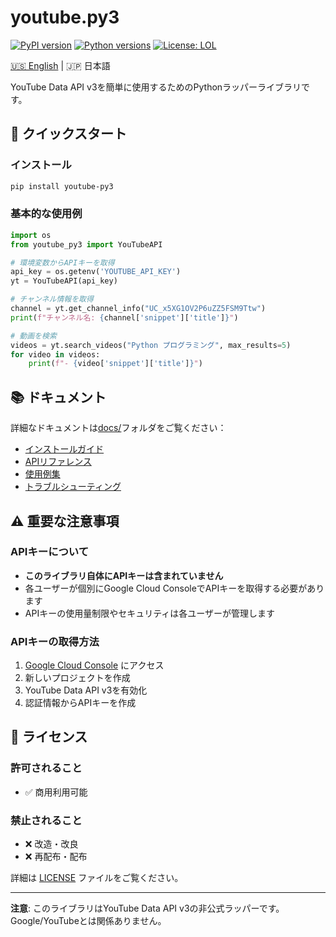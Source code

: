 # youtube.py3

[![PyPI version](https://badge.fury.io/py/youtube-py3.svg)](https://badge.fury.io/py/youtube-py3)
[![Python versions](https://img.shields.io/pypi/pyversions/youtube-py3.svg)](https://pypi.org/project/youtube-py3/)
[![License: LOL](https://img.shields.io/badge/License-LOL-blue.svg)](LICENSE)

[🇺🇸 English](README_en.md) | 🇯🇵 日本語

YouTube Data API v3を簡単に使用するためのPythonラッパーライブラリです。

## 🚀 クイックスタート

### インストール

```bash
pip install youtube-py3
```

### 基本的な使用例

```python
import os
from youtube_py3 import YouTubeAPI

# 環境変数からAPIキーを取得
api_key = os.getenv('YOUTUBE_API_KEY')
yt = YouTubeAPI(api_key)

# チャンネル情報を取得
channel = yt.get_channel_info("UC_x5XG1OV2P6uZZ5FSM9Ttw")
print(f"チャンネル名: {channel['snippet']['title']}")

# 動画を検索
videos = yt.search_videos("Python プログラミング", max_results=5)
for video in videos:
    print(f"- {video['snippet']['title']}")
```

## 📚 ドキュメント

詳細なドキュメントは[docs/](docs/)フォルダをご覧ください：

- [インストールガイド](docs/installation.md)
- [APIリファレンス](docs/api_reference.md)
- [使用例集](docs/examples/)
- [トラブルシューティング](docs/troubleshooting.md)

## ⚠️ 重要な注意事項

### APIキーについて
- **このライブラリ自体にAPIキーは含まれていません**
- 各ユーザーが個別にGoogle Cloud ConsoleでAPIキーを取得する必要があります
- APIキーの使用量制限やセキュリティは各ユーザーが管理します

### APIキーの取得方法
1. [Google Cloud Console](https://console.cloud.google.com/) にアクセス
2. 新しいプロジェクトを作成
3. YouTube Data API v3を有効化
4. 認証情報からAPIキーを作成

## 📄 ライセンス

### 許可されること  
- ✅ 商用利用可能  

### 禁止されること
- ❌ 改造・改良
- ❌ 再配布・配布


詳細は [LICENSE](LICENSE) ファイルをご覧ください。

---

**注意**: このライブラリはYouTube Data API v3の非公式ラッパーです。Google/YouTubeとは関係ありません。